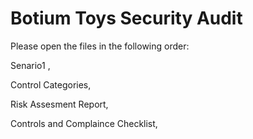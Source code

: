 #                                                                                     Botium Toys Security Audit 



Please open the files in the following order:  


Senario1 ,          

Control Categories,       


Risk Assesment Report,       


Controls and Complaince Checklist,
